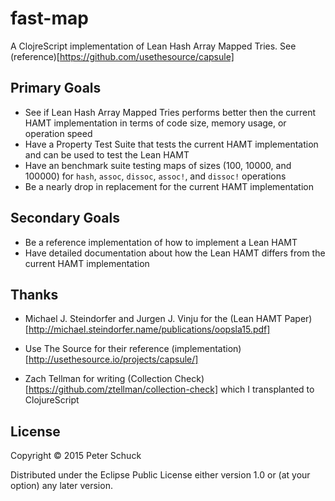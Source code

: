 # fast-map

A ClojreScript implementation of Lean Hash Array Mapped Tries. See (reference)[https://github.com/usethesource/capsule]

## Primary Goals

- See if Lean Hash Array Mapped Tries performs better then the current HAMT implementation in terms of code size, memory usage, or operation speed
- Have a Property Test Suite that tests the current HAMT implementation and can be used to test the Lean HAMT
- Have an benchmark suite testing maps of sizes (100, 10000, and 100000) for `hash`, `assoc`, `dissoc`, `assoc!`, and `dissoc!` operations
- Be a nearly drop in replacement for the current HAMT implementation

## Secondary Goals

- Be a reference implementation of how to implement a Lean HAMT
- Have detailed documentation about how the Lean HAMT differs from the current HAMT implementation

## Thanks

- Michael J. Steindorfer and Jurgen J. Vinju for the (Lean HAMT Paper)[http://michael.steindorfer.name/publications/oopsla15.pdf]

- Use The Source for their reference (implementation)[http://usethesource.io/projects/capsule/]

- Zach Tellman for writing (Collection Check)[https://github.com/ztellman/collection-check] which I transplanted to ClojureScript

## License

Copyright © 2015 Peter Schuck

Distributed under the Eclipse Public License either version 1.0 or (at
your option) any later version.
